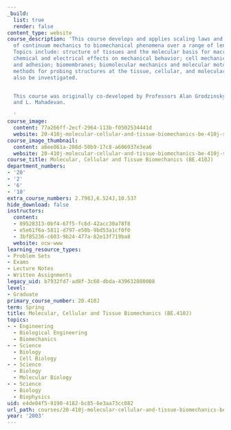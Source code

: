 ```yaml
---
_build:
  list: true
  render: false
content_type: website
course_description: 'This course develops and applies scaling laws and the methods
  of continuum mechanics to biomechanical phenomena over a range of length scales.
  Topics include: structure of tissues and the molecular basis for macroscopic properties;
  chemical and electrical effects on mechanical behavior; cell mechanics, motility
  and adhesion; biomembranes; biomolecular mechanics and molecular motors. Experimental
  methods for probing structures at the tissue, cellular, and molecular levels will
  also be investigated.


  This course was originally co-developed by Professors Alan Grodzinsky, Roger Kamm,
  and L. Mahadevan.

  '
course_image:
  content: 77a266ff-2ecf-2964-113b-f0502534441d
  website: 20-410j-molecular-cellular-and-tissue-biomechanics-be-410j-spring-2003
course_image_thumbnail:
  content: a6ee861a-208d-50b9-17c8-a606937e3ea6
  website: 20-410j-molecular-cellular-and-tissue-biomechanics-be-410j-spring-2003
course_title: Molecular, Cellular and Tissue Biomechanics (BE.410J)
department_numbers:
- '20'
- '2'
- '6'
- '10'
extra_course_numbers: 2.798J,6.524J,10.537
hide_download: false
instructors:
  content:
  - 89528313-0bf4-67f5-fc6d-42acc30a78f8
  - e5e61f6a-5811-d797-e50b-9bd53a1cf0f0
  - 3bf85236-c603-9b24-477a-82e13f719ba8
  website: ocw-www
learning_resource_types:
- Problem Sets
- Exams
- Lecture Notes
- Written Assignments
legacy_uid: b7932fd7-ad8f-3c60-dbda-439632880008
level:
- Graduate
primary_course_number: 20.410J
term: Spring
title: Molecular, Cellular and Tissue Biomechanics (BE.410J)
topics:
- - Engineering
  - Biological Engineering
  - Biomechanics
- - Science
  - Biology
  - Cell Biology
- - Science
  - Biology
  - Molecular Biology
- - Science
  - Biology
  - Biophysics
uid: e4de04f5-9190-4182-bc85-6e3aa73cc082
url_path: courses/20-410j-molecular-cellular-and-tissue-biomechanics-be-410j-spring-2003
year: '2003'
---
```

